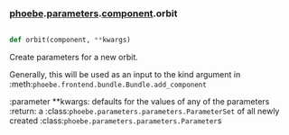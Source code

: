 ### [phoebe](phoebe.md).[parameters](phoebe.parameters.md).[component](phoebe.parameters.component.md).orbit

```py

def orbit(component, **kwargs)

```



Create parameters for a new orbit.

Generally, this will be used as an input to the kind argument in
:meth:`phoebe.frontend.bundle.Bundle.add_component`

:parameter **kwargs: defaults for the values of any of the parameters
:return: a :class:`phoebe.parameters.parameters.ParameterSet` of all newly
    created :class:`phoebe.parameters.parameters.Parameter`s

